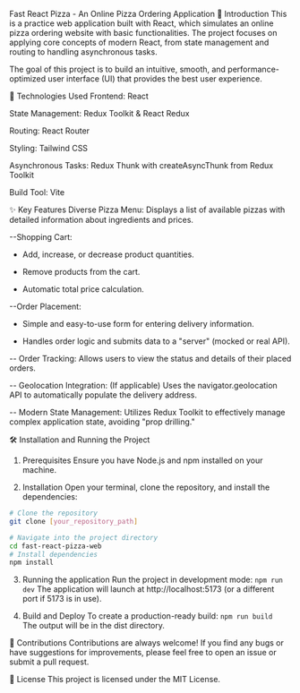 Fast React Pizza - An Online Pizza Ordering Application
📝 Introduction
This is a practice web application built with React, which simulates an online pizza ordering website with basic functionalities. The project focuses on applying core concepts of modern React, from state management and routing to handling asynchronous tasks.

The goal of this project is to build an intuitive, smooth, and performance-optimized user interface (UI) that provides the best user experience.

🚀 Technologies Used
Frontend: React

State Management: Redux Toolkit & React Redux

Routing: React Router

Styling: Tailwind CSS

Asynchronous Tasks: Redux Thunk with createAsyncThunk from Redux Toolkit

Build Tool: Vite

✨ Key Features
Diverse Pizza Menu: Displays a list of available pizzas with detailed information about ingredients and prices.

--Shopping Cart:

+ Add, increase, or decrease product quantities.

+ Remove products from the cart.

+ Automatic total price calculation.

--Order Placement:

+ Simple and easy-to-use form for entering delivery information.

+ Handles order logic and submits data to a "server" (mocked or real API).

-- Order Tracking: Allows users to view the status and details of their placed orders.

-- Geolocation Integration: (If applicable) Uses the navigator.geolocation API to automatically populate the delivery address.

-- Modern State Management: Utilizes Redux Toolkit to effectively manage complex application state, avoiding "prop drilling."

🛠️ Installation and Running the Project
1. Prerequisites
Ensure you have Node.js and npm installed on your machine.

2. Installation
Open your terminal, clone the repository, and install the dependencies:

```bash
# Clone the repository
git clone [your_repository_path]

# Navigate into the project directory
cd fast-react-pizza-web
# Install dependencies
npm install
```
3. Running the application
Run the project in development mode:
`npm run dev`
The application will launch at http://localhost:5173 (or a different port if 5173 is in use).

4. Build and Deploy
To create a production-ready build:
`npm run build`      
The output will be in the dist directory.

🤝 Contributions
Contributions are always welcome! If you find any bugs or have suggestions for improvements, please feel free to open an issue or submit a pull request.

📄 License
This project is licensed under the MIT License.
